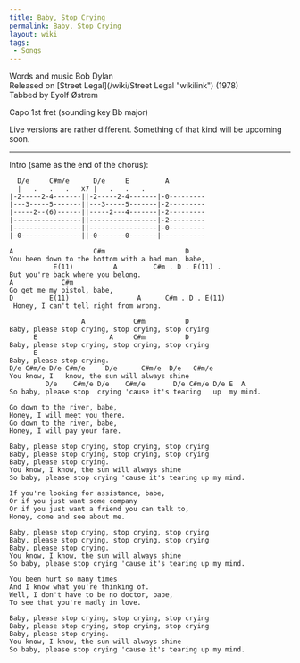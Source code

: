 ```yaml
---
title: Baby, Stop Crying
permalink: Baby, Stop Crying
layout: wiki
tags:
 - Songs
---
```


Words and music Bob Dylan  
Released on [Street Legal](/wiki/Street Legal "wikilink") (1978)  
Tabbed by Eyolf Østrem

Capo 1st fret (sounding key Bb major)

Live versions are rather different. Something of that kind will be
upcoming soon.

* * * * *

Intro (same as the end of the chorus):

      D/e     C#m/e      D/e     E         A
      |   .   .   .   x7 |   .   .   .
    |-2-----2-4-------||-2-----2-4-------|-0---------
    |---3-----5-------||---3-----5-------|-2---------
    |-----2--(6)------||-----2---4-------|-2---------
    |-----------------||-----------------|-2---------
    |-----------------||-----------------|-0---------
    |-0---------------||-0-------0-------|-----------

    A                    C#m                    D
    You been down to the bottom with a bad man, babe,
               E(11)          A         C#m . D . E(11) .
    But you're back where you belong.
    A            C#m
    Go get me my pistol, babe,
    D         E(11)                 A      C#m . D . E(11)
     Honey, I can't tell right from wrong.

                      A            C#m          D
    Baby, please stop crying, stop crying, stop crying
          E                  A     C#m          D
    Baby, please stop crying, stop crying, stop crying
          E
    Baby, please stop crying.
    D/e C#m/e D/e C#m/e     D/e      C#m/e  D/e   C#m/e
    You know, I   know, the sun will always shine
             D/e    C#m/e D/e    C#m/e       D/e C#m/e D/e E  A
    So baby, please stop  crying 'cause it's tearing   up  my mind.

    Go down to the river, babe,
    Honey, I will meet you there.
    Go down to the river, babe,
    Honey, I will pay your fare.

    Baby, please stop crying, stop crying, stop crying
    Baby, please stop crying, stop crying, stop crying
    Baby, please stop crying.
    You know, I know, the sun will always shine
    So baby, please stop crying 'cause it's tearing up my mind.

    If you're looking for assistance, babe,
    Or if you just want some company
    Or if you just want a friend you can talk to,
    Honey, come and see about me.

    Baby, please stop crying, stop crying, stop crying
    Baby, please stop crying, stop crying, stop crying
    Baby, please stop crying.
    You know, I know, the sun will always shine
    So baby, please stop crying 'cause it's tearing up my mind.

    You been hurt so many times
    And I know what you're thinking of.
    Well, I don't have to be no doctor, babe,
    To see that you're madly in love.

    Baby, please stop crying, stop crying, stop crying
    Baby, please stop crying, stop crying, stop crying
    Baby, please stop crying.
    You know, I know, the sun will always shine
    So baby, please stop crying 'cause it's tearing up my mind.
